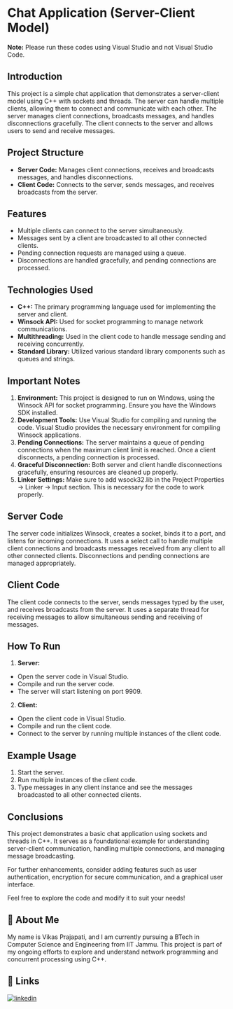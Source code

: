 
# Chat Application (Server-Client Model)
**Note:** Please run these codes using Visual Studio and not Visual Studio Code.

## Introduction
This project is a simple chat application that demonstrates a server-client model using C++ with sockets and threads. The server can handle multiple clients, allowing them to connect and communicate with each other. The server manages client connections, broadcasts messages, and handles disconnections gracefully. The client connects to the server and allows users to send and receive messages.

## Project Structure
* __Server Code:__ Manages client connections, receives and broadcasts messages, and handles disconnections.
* __Client Code:__ Connects to the server, sends messages, and receives broadcasts from the server.

## Features
* Multiple clients can connect to the server simultaneously.
* Messages sent by a client are broadcasted to all other connected clients.
* Pending connection requests are managed using a queue.
* Disconnections are handled gracefully, and pending connections are processed.

## Technologies Used
* __C++:__ The primary programming language used for implementing the server and client.
* __Winsock API:__ Used for socket programming to manage network communications.
* __Multithreading:__ Used in the client code to handle message sending and receiving concurrently.
* __Standard Library:__ Utilized various standard library components such as queues and strings.

## Important Notes
1. __Environment:__ This project is designed to run on Windows, using the Winsock API for socket programming. Ensure you have the Windows SDK installed.
2. __Development Tools:__ Use Visual Studio for compiling and running the code. Visual Studio provides the necessary environment for compiling Winsock applications.
3. __Pending Connections:__ The server maintains a queue of pending connections when the maximum client limit is reached. Once a client disconnects, a pending connection is processed.
4. __Graceful Disconnection:__ Both server and client handle disconnections gracefully, ensuring resources are cleaned up properly.
5. __Linker Settings:__ Make sure to add wsock32.lib in the Project Properties -> Linker -> Input section. This is necessary for the code to work properly.

## Server Code
The server code initializes Winsock, creates a socket, binds it to a port, and listens for incoming connections. It uses a select call to handle multiple client connections and broadcasts messages received from any client to all other connected clients. Disconnections and pending connections are managed appropriately.

## Client Code
The client code connects to the server, sends messages typed by the user, and receives broadcasts from the server. It uses a separate thread for receiving messages to allow simultaneous sending and receiving of messages.

## How To Run
1. __Server:__
* Open the server code in Visual Studio.
* Compile and run the server code.
* The server will start listening on port 9909.

2. __Client:__
* Open the client code in Visual Studio.
* Compile and run the client code.
* Connect to the server by running multiple instances of the client code.

## Example Usage
1. Start the server.
2. Run multiple instances of the client code.
3. Type messages in any client instance and see the messages broadcasted to all other connected clients.

## Conclusions
This project demonstrates a basic chat application using sockets and threads in C++. It serves as a foundational example for understanding server-client communication, handling multiple connections, and managing message broadcasting.

For further enhancements, consider adding features such as user authentication, encryption for secure communication, and a graphical user interface.

Feel free to explore the code and modify it to suit your needs!

## 🚀 About Me
My name is Vikas Prajapati, and I am currently pursuing a BTech in Computer Science and Engineering from IIT Jammu. This project is part of my ongoing efforts to explore and understand network programming and concurrent processing using C++.

## 🔗 Links
[![linkedin](https://img.shields.io/badge/linkedin-0A66C2?style=for-the-badge&logo=linkedin&logoColor=white)](https://www.linkedin.com/in/vikas-prajapati-577bab252/)
